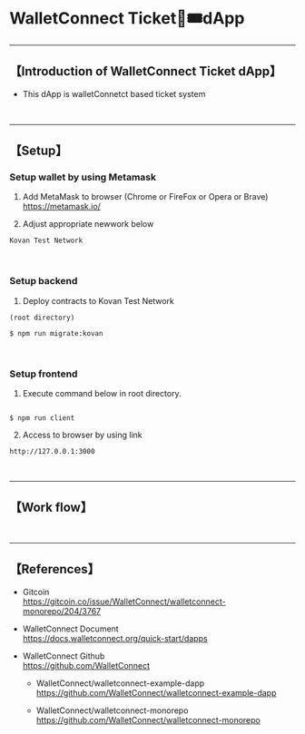 # WalletConnect Ticket🎫🎟dApp

***
## 【Introduction of WalletConnect Ticket dApp】
- This dApp is walletConnetct based ticket system


&nbsp;


***

## 【Setup】
### Setup wallet by using Metamask
1. Add MetaMask to browser (Chrome or FireFox or Opera or Brave)    
https://metamask.io/  


2. Adjust appropriate newwork below 
```
Kovan Test Network

```

&nbsp;


### Setup backend
1. Deploy contracts to Kovan Test Network
```
(root directory)

$ npm run migrate:kovan
```

&nbsp;


### Setup frontend
1. Execute command below in root directory.
```

$ npm run client
```

2. Access to browser by using link 
```
http://127.0.0.1:3000
```

&nbsp;

***


## 【Work flow】

&nbsp;

***

## 【References】
- Gitcoin    
https://gitcoin.co/issue/WalletConnect/walletconnect-monorepo/204/3767

- WalletConnect Document    
https://docs.walletconnect.org/quick-start/dapps

- WalletConnect Github  
https://github.com/WalletConnect
  - WalletConnect/walletconnect-example-dapp  
   https://github.com/WalletConnect/walletconnect-example-dapp

  - WalletConnect/walletconnect-monorepo  
   https://github.com/WalletConnect/walletconnect-monorepo
